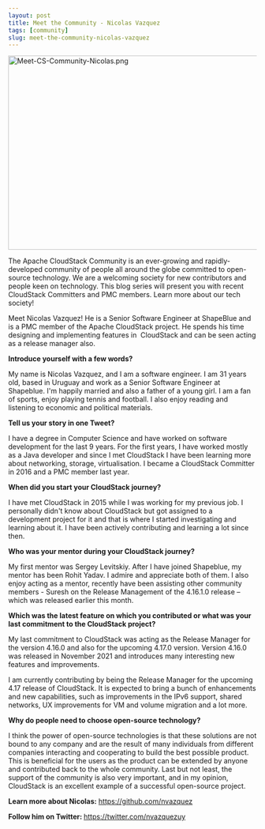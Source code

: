 ```yaml
---
layout: post
title: Meet the Community - Nicolas Vazquez
tags: [community]
slug: meet-the-community-nicolas-vazquez
---
```

<a href="/img/imported/dfd89976-747e-4737-b71b-198c8f53e31a"><img src="/img/imported/dfd89976-747e-4737-b71b-198c8f53e31a" alt="Meet-CS-Community-Nicolas.png" width="750" height="393"/></a>

<p>The Apache CloudStack Community is an ever-growing and rapidly-developed community of people all around the globe committed to open-source technology. We are a welcoming society for new contributors and people keen on technology. This blog series will present you with recent CloudStack Committers and PMC members. Learn more about our tech society!</p>
<p>Meet Nicolas Vazquez! He is a Senior Software Engineer at ShapeBlue and is a PMC member of the Apache CloudStack project. He spends his time designing and implementing features in&nbsp; CloudStack and can be seen acting as a release manager also.</p>
<p><strong>Introduce yourself with a few words?</strong></p>
<p>My name is Nicolas Vazquez, and I am a software engineer. I am 31 years old, based in Uruguay and work as a Senior Software Engineer at Shapeblue. I'm happily married and also a father of a young girl. I am a fan of sports, enjoy playing tennis and football. I also enjoy reading and listening to economic and political materials.</p>
<p><strong>Tell us your story in one Tweet?</strong></p>
<p>I have a degree in Computer Science and have worked on software development for the last 9 years. For the first years, I have worked mostly as a Java developer and since I met CloudStack I have been learning more about networking, storage, virtualisation. I became a CloudStack Committer in 2016 and a PMC member last year.</p>
<p><strong>When did you start your CloudStack journey?</strong></p>
<p>I have met CloudStack in 2015 while I was working for my previous job. I personally didn't know about CloudStack but got assigned to a development project for it and that is where I started investigating and learning about it. I have been actively contributing and learning a lot since then.</p>
<p><strong>Who was your mentor during your CloudStack journey?</strong></p>
<p>My first mentor was Sergey Levitskiy. After I have joined Shapeblue, my mentor has been Rohit Yadav. I admire and appreciate both of them. I also enjoy acting as a mentor, recently have been assisting other community members - Suresh on the Release Management of the 4.16.1.0 release &ndash; which was released earlier this month.</p>
<p><strong>Which was the latest feature on which you contributed or what was your last commitment to the CloudStack project?</strong></p>
<p>My last commitment to CloudStack was acting as the Release Manager for the version 4.16.0 and also for the upcoming 4.17.0 version. Version 4.16.0 was released in November 2021 and introduces many interesting new features and improvements.</p>
<p>I am currently contributing by being the Release Manager for the upcoming 4.17 release of CloudStack. It is expected to bring a bunch of enhancements and new capabilities, such as improvements in the IPv6 support, shared networks, UX improvements for VM and volume migration and a lot more.</p>
<p><strong>Why do people need to choose open-source technology?</strong></p>
<p>I think the power of open-source technologies is that these solutions are not bound to any company and are the result of many individuals from different companies interacting and cooperating to build the best possible product. This is beneficial for the users as the product can be extended by anyone and contributed back to the whole community. Last but not least, the support of the community is also very important, and in my opinion, CloudStack is an excellent example of a successful open-source project.</p>
<p><strong>Learn more about Nicolas:</strong> <a href="https://github.com/nvazquez" target="_blank">https://github.com/nvazquez</a></p>
<p><strong>Follow him on Twitter: </strong><a href="https://twitter.com/nvazquezuy" target="_blank">https://twitter.com/nvazquezuy</a></p>
<p>&nbsp;</p>
